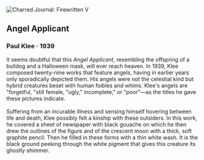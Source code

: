 <div class="artwork-of-the-day">
  <div class="container">
    <div class="img-wrapper">
      <img
        src="https://uploads3.wikiart.org/00431/images/paul-klee/e02ab5efe278982d6843679f72186dcd.png!Large.png"
        alt="Charred Journal: Firewritten V" />
    </div>
    <div class="artwork-detail">
      <div class="artwork-origin"> 
        <h2 class="artwork-name">Angel Applicant</h2>
        <h3 class="artist">
          Paul Klee
                    ·  1939
        </h3>
      </div>
      <p class="description">
        <span class="artwork-description-text ng-binding" ng-bind-html="viewModel.ArtworkOfTheDay.Description | unsafe">It seems doubtful that this <i>Angel Applicant</i>, resembling the offspring of a bulldog and a Halloween mask, will ever reach heaven. In 1939, Klee composed twenty-nine works that feature angels, having in earlier years only sporadically depicted them. His angels were not the celestial kind but hybrid creatures beset with human foibles and whims. Klee's angels are "forgetful, "still female, "ugly," incomplete," or "poor"—as the titles he gave these pictures indicate.<br><br>Suffering from an incurable illness and sensing himself hovering between life and death, Klee possibly felt a kinship with these outsiders. In this work, he covered a sheet of newspaper with black gouache on which he then drew the outlines of the figure and of the crescent moon with a thick, soft graphite pencil. Then he filled in these forms with a thin white wash. It is the black ground peeking through the white pigment that gives this creature its ghostly shimmer.</span>
                        <div class="text-shadow-container" ng-show="showShadow" style=""></div>
      </p>
    </div>
  </div>

</div>
